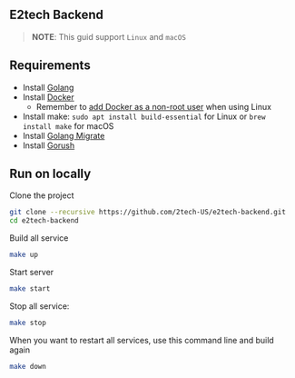 ## E2tech Backend

> **NOTE**: This guid support `Linux` and `macOS`

## Requirements
- Install [Golang](https://go.dev/doc/install)
- Install [Docker](https://docs.docker.com/engine/install/)
  - Remember to [add Docker as a non-root user](https://docs.docker.com/engine/install/linux-postinstall/#manage-docker-as-a-non-root-user) when using Linux
- Install make: `sudo apt install build-essential` for Linux or `brew install make` for macOS
- Install [Golang Migrate](https://github.com/golang-migrate/migrate/tree/master/cmd/migrate)
- Install [Gorush](https://github.com/appleboy/gorush#install-from-source)

## Run on locally

Clone the project

```bash
git clone --recursive https://github.com/2tech-US/e2tech-backend.git
cd e2tech-backend
```

Build all service

```bash
make up
```

Start server

```bash
make start
```

Stop all service:

```bash
make stop
```

When you want to restart all services, use this command line and build again

```bash
make down
```
